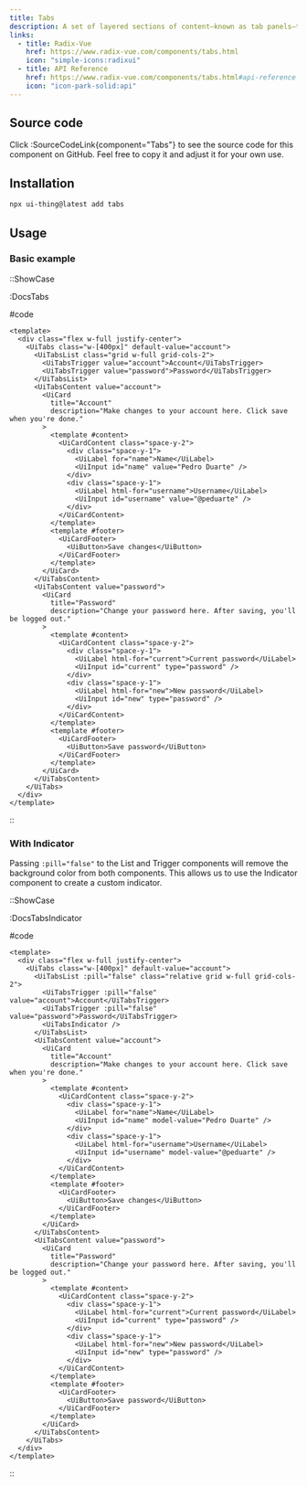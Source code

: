 ```yaml
---
title: Tabs
description: A set of layered sections of content—known as tab panels—that are displayed one at a time.
links:
  - title: Radix-Vue
    href: https://www.radix-vue.com/components/tabs.html
    icon: "simple-icons:radixui"
  - title: API Reference
    href: https://www.radix-vue.com/components/tabs.html#api-reference
    icon: "icon-park-solid:api"
---
```


## Source code

Click :SourceCodeLink{component="Tabs"} to see the source code for this component on GitHub. Feel free to copy it and adjust it for your own use.

## Installation

```bash
npx ui-thing@latest add tabs
```

## Usage

### Basic example

::ShowCase

:DocsTabs

#code

<!-- automd:file src="../../app/components/content/Docs/Tabs/DocsTabs.vue" code lang="vue" -->

```vue [DocsTabs.vue]
<template>
  <div class="flex w-full justify-center">
    <UiTabs class="w-[400px]" default-value="account">
      <UiTabsList class="grid w-full grid-cols-2">
        <UiTabsTrigger value="account">Account</UiTabsTrigger>
        <UiTabsTrigger value="password">Password</UiTabsTrigger>
      </UiTabsList>
      <UiTabsContent value="account">
        <UiCard
          title="Account"
          description="Make changes to your account here. Click save when you're done."
        >
          <template #content>
            <UiCardContent class="space-y-2">
              <div class="space-y-1">
                <UiLabel for="name">Name</UiLabel>
                <UiInput id="name" value="Pedro Duarte" />
              </div>
              <div class="space-y-1">
                <UiLabel html-for="username">Username</UiLabel>
                <UiInput id="username" value="@peduarte" />
              </div>
            </UiCardContent>
          </template>
          <template #footer>
            <UiCardFooter>
              <UiButton>Save changes</UiButton>
            </UiCardFooter>
          </template>
        </UiCard>
      </UiTabsContent>
      <UiTabsContent value="password">
        <UiCard
          title="Password"
          description="Change your password here. After saving, you'll be logged out."
        >
          <template #content>
            <UiCardContent class="space-y-2">
              <div class="space-y-1">
                <UiLabel html-for="current">Current password</UiLabel>
                <UiInput id="current" type="password" />
              </div>
              <div class="space-y-1">
                <UiLabel html-for="new">New password</UiLabel>
                <UiInput id="new" type="password" />
              </div>
            </UiCardContent>
          </template>
          <template #footer>
            <UiCardFooter>
              <UiButton>Save password</UiButton>
            </UiCardFooter>
          </template>
        </UiCard>
      </UiTabsContent>
    </UiTabs>
  </div>
</template>
```

<!-- /automd -->

::

### With Indicator

Passing `:pill="false"` to the List and Trigger components will remove the background color from both components. This allows us to use the Indicator component to create a custom indicator.

::ShowCase

:DocsTabsIndicator

#code

<!-- automd:file src="../../app/components/content/Docs/Tabs/DocsTabsIndicator.vue" code lang="vue" -->

```vue [DocsTabsIndicator.vue]
<template>
  <div class="flex w-full justify-center">
    <UiTabs class="w-[400px]" default-value="account">
      <UiTabsList :pill="false" class="relative grid w-full grid-cols-2">
        <UiTabsTrigger :pill="false" value="account">Account</UiTabsTrigger>
        <UiTabsTrigger :pill="false" value="password">Password</UiTabsTrigger>
        <UiTabsIndicator />
      </UiTabsList>
      <UiTabsContent value="account">
        <UiCard
          title="Account"
          description="Make changes to your account here. Click save when you're done."
        >
          <template #content>
            <UiCardContent class="space-y-2">
              <div class="space-y-1">
                <UiLabel for="name">Name</UiLabel>
                <UiInput id="name" model-value="Pedro Duarte" />
              </div>
              <div class="space-y-1">
                <UiLabel html-for="username">Username</UiLabel>
                <UiInput id="username" model-value="@peduarte" />
              </div>
            </UiCardContent>
          </template>
          <template #footer>
            <UiCardFooter>
              <UiButton>Save changes</UiButton>
            </UiCardFooter>
          </template>
        </UiCard>
      </UiTabsContent>
      <UiTabsContent value="password">
        <UiCard
          title="Password"
          description="Change your password here. After saving, you'll be logged out."
        >
          <template #content>
            <UiCardContent class="space-y-2">
              <div class="space-y-1">
                <UiLabel html-for="current">Current password</UiLabel>
                <UiInput id="current" type="password" />
              </div>
              <div class="space-y-1">
                <UiLabel html-for="new">New password</UiLabel>
                <UiInput id="new" type="password" />
              </div>
            </UiCardContent>
          </template>
          <template #footer>
            <UiCardFooter>
              <UiButton>Save password</UiButton>
            </UiCardFooter>
          </template>
        </UiCard>
      </UiTabsContent>
    </UiTabs>
  </div>
</template>
```

<!-- /automd -->

::
